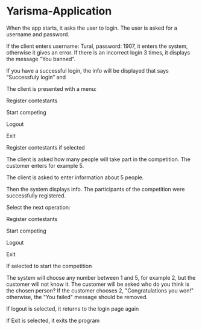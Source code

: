 # Yarisma-Application
When the app starts, it asks the user to login. The user is asked for a username and password.

If the client enters username: Tural, password: 1907, it enters the system, otherwise it gives an error. If there is an incorrect login 3 times, it displays the message "You banned".

If you have a successful login, the info will be displayed that says “Successfuly login” and

The client is presented with a menu:

Register contestants

Start competing

Logout

Exit

Register contestants if selected

The client is asked how many people will take part in the competition. The customer enters for example 5.

The client is asked to enter information about 5 people.

Then the system displays info. The participants of the competition were successfully registered.

Select the next operation:

Register contestants

Start competing

Logout

Exit

If selected to start the competition

The system will choose any number between 1 and 5, for example 2, but the customer will not know it. The customer will be asked who do you think is the chosen person? If the customer chooses 2, "Congratulations you won!" otherwise, the "You failed" message should be removed.

If logout is selected, it returns to the login page again

If Exit is selected, it exits the program
